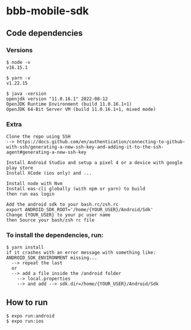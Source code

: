#  bbb-mobile-sdk

## Code dependencies

### Versions

    $ node -v
    v16.15.1

    $ yarn -v
    v1.22.15

    $ java -version 
    openjdk version "11.0.16.1" 2022-08-12
    OpenJDK Runtime Environment (build 11.0.16.1+1)
    OpenJDK 64-Bit Server VM (build 11.0.16.1+1, mixed mode)

### Extra

    Clone the repo using SSH
    --> https://docs.github.com/en/authentication/connecting-to-github-with-ssh/generating-a-new-ssh-key-and-adding-it-to-the-ssh-agent#generating-a-new-ssh-key

    Install Android Studio and setup a pixel 4 or a device with google play store
    Install XCode (ios only) and ...
  
    Install node with Nvm
    Install eas-cli globally (with npm or yarn) to build
    then run eas login

    Add the android sdk to your bash.rc/zsh.rc 
    export ANDROID_SDK_ROOT='/home/{YOUR_USER}/Android/Sdk'
    Change {YOUR_USER} to your pc user name
    then Source your bash/zsh rc file

### To install the dependencies, run:

    $ yarn install
    if it crashes with an error message with something like: ANDROID_SDK_ENVIRONMENT missing...
      --> repeat the last 
      or
      --> add a file inside the /android folder
        --> local.properties
        --> and add --> sdk.dir=/home/{YOUR_USER}/Android/Sdk 

## How to run

    $ expo run:android
    $ expo run:ios

